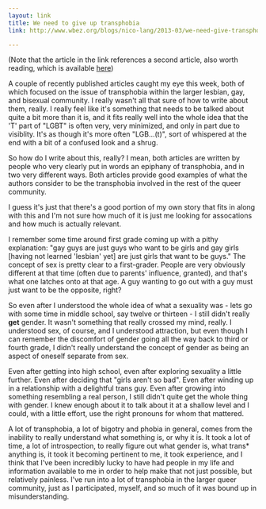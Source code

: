 ```yaml
---
layout: link
title: We need to give up transphobia
link: http://www.wbez.org/blogs/nico-lang/2013-03/we-need-give-transphobia-106351

---
```


(Note that the article in the link references a second article, also worth reading, which is available [here](http://www.huffingtonpost.com/todd-clayton/queer-community-transphobic_b_2727064.html))

A couple of recently published articles caught my eye this week, both of which focused on the issue of transphobia within the larger lesbian, gay, and bisexual community.  I really wasn't all that sure of how to write about them, really.  I really feel like it's something that needs to be talked about quite a bit more than it is, and it fits really well into the whole idea that the 'T' part of "LGBT" is often very, very minimized, and only in part due to visiblity.  It's as though it's more often "LGB...(t)", sort of whispered at the end with a bit of a confused look and a shrug.

So how do I write about this, really?  I mean, both articles are written by people who very clearly put in words an epiphany of transphobia, and in two very different ways.  Both articles provide good examples of what the authors consider to be the transphobia involved in the rest of the queer community.

I guess it's just that there's a good portion of my own story that fits in along with this and I'm not sure how much of it is just me looking for assocations and how much is actually relevant.

I remember some time around first grade coming up with a pithy explanation: "gay guys are just guys who want to be girls and gay girls \[having not learned 'lesbian' yet\] are just girls that want to be guys."  The concept of sex is pretty clear to a first-grader.  People are very obviously different at that time (often due to parents' influence, granted), and that's what one latches onto at that age.  A guy wanting to go out with a guy must just want to be the opposite, right?

So even after I understood the whole idea of what a sexuality was - lets go with some time in middle school, say twelve or thirteen - I still didn't really **get** gender.  It wasn't something that really crossed my mind, really.  I understood sex, of course, and I understood attraction, but even though I can remember the discomfort of gender going all the way back to third or fourth grade, I didn't really understand the concept of gender as being an aspect of oneself separate from sex.

Even after getting into high school, even after exploring sexuality a little further.  Even after deciding that "girls aren't so bad".  Even after winding up in a relationship with a delightful trans guy.  Even after growing into something resembling a real person, I still didn't quite get the whole thing with gender.  I knew enough about it to talk about it at a shallow level and I could, with a little effort, use the right pronouns for whom that mattered.

A lot of transphobia, a lot of bigotry and phobia in general, comes from the inability to really understand what something is, or why it is.  It took a lot of time, a lot of introspection, to really figure out what gender is, what trans\* anything is, it took it becoming pertinent to me, it took experience, and I think that I've been incredibly lucky to have had people in my life and information available to me in order to help make that not just possible, but relatively painless.  I've run into a lot of transphobia in the larger queer community, just as I participated, myself, and so much of it was bound up in misunderstanding. 
